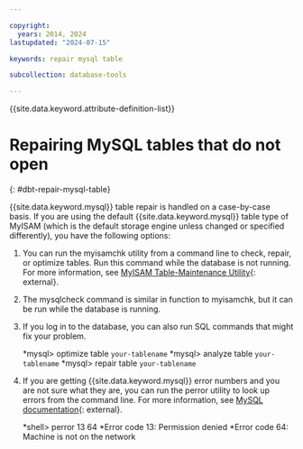```yaml
---

copyright:
  years: 2014, 2024
lastupdated: "2024-07-15"

keywords: repair mysql table

subcollection: database-tools

---
```


{{site.data.keyword.attribute-definition-list}}

# Repairing MySQL tables that do not open
{: #dbt-repair-mysql-table}

{{site.data.keyword.mysql}} table repair is handled on a case-by-case basis. If you are using the default {{site.data.keyword.mysql}} table type of MyISAM (which is the default storage engine unless changed or specified differently), you have the following options:

1. You can run the myisamchk utility from a command line to check, repair, or optimize tables. Run this command while the database is not running. For more information, see [MyISAM Table-Maintenance Utility](http://dev.mysql.com/doc/refman/5.0/en/myisamchk.html){: external}.
2. The mysqlcheck command is similar in function to myisamchk, but it can be run while the database is running.
3. If you log in to the database, you can also run SQL commands that might fix your problem.

   *mysql> optimize table `your-tablename`
   *mysql> analyze table `your-tablename`
   *mysql> repair table `your-tablename`

4. If you are getting {{site.data.keyword.mysql}} error numbers and you are not sure what they are, you can run the perror utility to look up errors from the command line. For more information, see [MySQL documentation](https://dev.mysql.com/doc/){: external}.

   *shell> perror 13 64
   *Error code 13: Permission denied
   *Error code 64: Machine is not on the network
